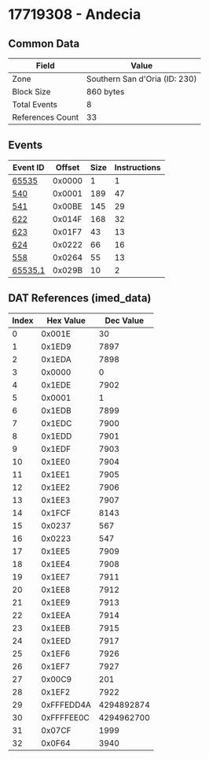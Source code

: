 # 17719308 - Andecia

## Common Data

| Field            | Value                         |
|------------------|-------------------------------|
| Zone             | Southern San d'Oria (ID: 230) |
| Block Size       | 860 bytes                     |
| Total Events     | 8                             |
| References Count | 33                            |

## Events

| Event ID                | Offset   |   Size |   Instructions |
|-------------------------|----------|--------|----------------|
| [65535](./65535.md)     | 0x0000   |      1 |              1 |
| [540](./540.md)         | 0x0001   |    189 |             47 |
| [541](./541.md)         | 0x00BE   |    145 |             29 |
| [622](./622.md)         | 0x014F   |    168 |             32 |
| [623](./623.md)         | 0x01F7   |     43 |             13 |
| [624](./624.md)         | 0x0222   |     66 |             16 |
| [558](./558.md)         | 0x0264   |     55 |             13 |
| [65535.1](./65535.1.md) | 0x029B   |     10 |              2 |

## DAT References (imed_data)

|   Index | Hex Value   |   Dec Value |
|---------|-------------|-------------|
|       0 | 0x001E      |          30 |
|       1 | 0x1ED9      |        7897 |
|       2 | 0x1EDA      |        7898 |
|       3 | 0x0000      |           0 |
|       4 | 0x1EDE      |        7902 |
|       5 | 0x0001      |           1 |
|       6 | 0x1EDB      |        7899 |
|       7 | 0x1EDC      |        7900 |
|       8 | 0x1EDD      |        7901 |
|       9 | 0x1EDF      |        7903 |
|      10 | 0x1EE0      |        7904 |
|      11 | 0x1EE1      |        7905 |
|      12 | 0x1EE2      |        7906 |
|      13 | 0x1EE3      |        7907 |
|      14 | 0x1FCF      |        8143 |
|      15 | 0x0237      |         567 |
|      16 | 0x0223      |         547 |
|      17 | 0x1EE5      |        7909 |
|      18 | 0x1EE4      |        7908 |
|      19 | 0x1EE7      |        7911 |
|      20 | 0x1EE8      |        7912 |
|      21 | 0x1EE9      |        7913 |
|      22 | 0x1EEA      |        7914 |
|      23 | 0x1EEB      |        7915 |
|      24 | 0x1EED      |        7917 |
|      25 | 0x1EF6      |        7926 |
|      26 | 0x1EF7      |        7927 |
|      27 | 0x00C9      |         201 |
|      28 | 0x1EF2      |        7922 |
|      29 | 0xFFFEDD4A  |  4294892874 |
|      30 | 0xFFFFEE0C  |  4294962700 |
|      31 | 0x07CF      |        1999 |
|      32 | 0x0F64      |        3940 |
